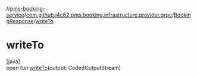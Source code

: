 //[pms-booking-service](../../../index.md)/[com.github.j4c62.pms.booking.infrastructure.provider.grpc](../index.md)/[BookingResponse](index.md)/[writeTo](write-to.md)

# writeTo

[java]\
open fun [writeTo](write-to.md)(output: CodedOutputStream)